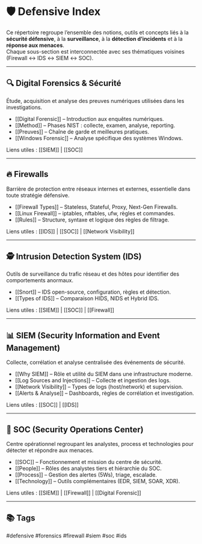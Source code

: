 # 🛡️ Defensive Index

Ce répertoire regroupe l’ensemble des notions, outils et concepts liés à la **sécurité défensive**, à la **surveillance**, à la **détection d’incidents** et à la **réponse aux menaces**.  
Chaque sous-section est interconnectée avec ses thématiques voisines (Firewall ↔ IDS ↔ SIEM ↔ SOC).

---

## 🔍 Digital Forensics & Sécurité
Étude, acquisition et analyse des preuves numériques utilisées dans les investigations.

- [[Digital Forensic]] – Introduction aux enquêtes numériques.  
- [[Method]] – Phases NIST : collecte, examen, analyse, reporting.  
- [[Preuves]] – Chaîne de garde et meilleures pratiques.  
- [[Windows Forensic]] – Analyse spécifique des systèmes Windows.

Liens utiles : [[SIEM]] | [[SOC]]

---

## 🔥 Firewalls
Barrière de protection entre réseaux internes et externes, essentielle dans toute stratégie défensive.

- [[Firewall Types]] – Stateless, Stateful, Proxy, Next-Gen Firewalls.  
- [[Linux Firewall]] – iptables, nftables, ufw, règles et commandes.  
- [[Rules]] – Structure, syntaxe et logique des règles de filtrage.

Liens utiles : [[IDS]] | [[SOC]] | [[Network Visibility]]

---

## 🕵️ Intrusion Detection System (IDS)
Outils de surveillance du trafic réseau et des hôtes pour identifier des comportements anormaux.

- [[Snort]] – IDS open-source, configuration, règles et détection.  
- [[Types of IDS]] – Comparaison HIDS, NIDS et Hybrid IDS.

Liens utiles : [[SIEM]] | [[SOC]] | [[Firewall]]

---

## 📊 SIEM (Security Information and Event Management)
Collecte, corrélation et analyse centralisée des événements de sécurité.

- [[Why SIEM]] – Rôle et utilité du SIEM dans une infrastructure moderne.  
- [[Log Sources and Injections]] – Collecte et ingestion des logs.  
- [[Network Visibility]] – Types de logs (host/network) et supervision.  
- [[Alerts & Analyse]] – Dashboards, règles de corrélation et investigation.

Liens utiles : [[SOC]] | [[IDS]]

---

## 🧠 SOC (Security Operations Center)
Centre opérationnel regroupant les analystes, process et technologies pour détecter et répondre aux menaces.

- [[SOC]] – Fonctionnement et mission du centre de sécurité.  
- [[People]] – Rôles des analystes tiers et hiérarchie du SOC.  
- [[Process]] – Gestion des alertes (5Ws), triage, escalade.  
- [[Technology]] – Outils complémentaires (EDR, SIEM, SOAR, XDR).

Liens utiles : [[SIEM]] | [[Firewall]] | [[Digital Forensic]]

---

## 📚 Tags
#defensive #forensics #firewall #siem #soc #ids